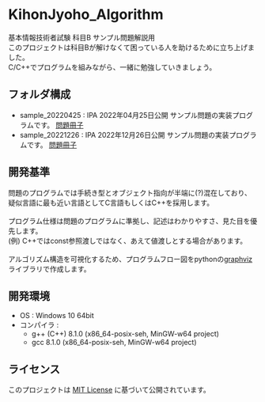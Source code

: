 # KihonJyoho_Algorithm
基本情報技術者試験 科目B サンプル問題解説用<br>
このプロジェクトは科目Bが解けなくて困っている人を助けるために立ち上げました。<br>
C/C++でプログラムを組みながら、一緒に勉強していきましょう。<br>

## フォルダ構成
- sample_20220425 : IPA 2022年04月25日公開 サンプル問題の実装プログラムです。
                    [問題冊子](https://www.ipa.go.jp/shiken/syllabus/ps6vr7000000oett-att/fe_kamoku_b_sample.pdf)
- sample_20221226 : IPA 2022年12月26日公開 サンプル問題の実装プログラムです。
                    [問題冊子](https://www.ipa.go.jp/shiken/syllabus/henkou/2022/ssf7ph000000h5tb-att/fe_kamoku_b_set_sample_qs.pdf)

## 開発基準
問題のプログラムでは手続き型とオブジェクト指向が半端に(?)混在しており、<br>
疑似言語に最も近い言語としてC言語もしくはC++を採用します。<br>
<br>
プログラム仕様は問題のプログラムに準拠し、記述はわかりやすさ、見た目を優先します。<br>
(例) C++ではconst参照渡しではなく、あえて値渡しとする場合があります。<br>
<br>
アルゴリズム構造を可視化するため、プログラムフロー図をpythonの[graphviz](https://graphviz.org/)ライブラリで作成します。

## 開発環境
- OS : Windows 10 64bit
- コンパイラ :
  - g++ (C++) 8.1.0 (x86_64-posix-seh, MinGW-w64 project)
  - gcc 8.1.0 (x86_64-posix-seh, MinGW-w64 project)

## ライセンス
このプロジェクトは [MIT License](LICENSE) に基づいて公開されています。
